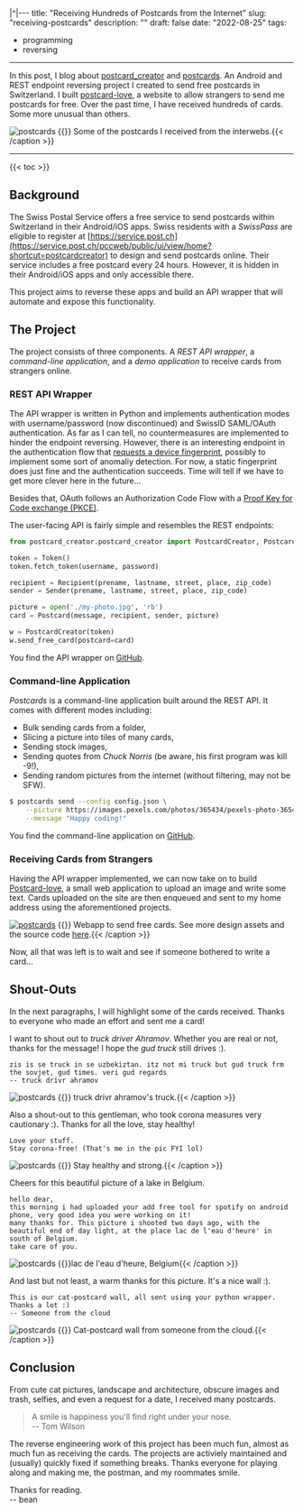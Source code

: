 |^|---
title: "Receiving Hundreds of Postcards from the Internet"
slug: "receiving-postcards"
description: ""
draft: false
date: "2022-08-25"
tags:
  - programming
  - reversing
---
In this post, I blog about
[postcard_creator](https://github.com/abertschi/postcard_creator_wrapper) and
[postcards](https://github.com/abertschi/postcards). An Android and REST
endpoint reversing project I created to send free postcards in Switzerland. I
built [postcard-love](https://postcard.abertschi.ch), a website to allow
strangers to send me postcards for free. Over the past time, I have received
hundreds of cards. Some more unusual than others. <!--more-->


![postcards](/blog/2022-08_postcards/postcards.jpg)
{{<caption >}} Some of the postcards I received from the interwebs.{{< /caption >}}

---

{{< toc >}}

## Background
The Swiss Postal Service offers a free service to send postcards within
Switzerland in their Android/iOS apps. Swiss residents with a _SwissPass_ are
eligible to register at
[https://service.post.ch](https://service.post.ch/pccweb/public/ui/view/home?shortcut=postcardcreator)
to design and send postcards online. Their service includes a free postcard
every 24 hours. However, it is hidden in their Android/iOS apps and only
accessible there.

This project aims to reverse these apps and build an API wrapper that will
automate and expose this functionality.

## The Project
The project consists of three components. A _REST API wrapper_, a
_command-line application_, and a _demo application_  to receive cards from
strangers online.


### REST API Wrapper
The API wrapper is written in Python and implements authentication modes with
username/password (now discontinued) and SwissID SAML/OAuth authentication. As
far as I can tell, no countermeasures are implemented to hinder the endpoint
reversing. However, there is an interesting endpoint in the authentication flow
that [requests a device
fingerprint](https://github.com/abertschi/postcard_creator_wrapper/blob/5cc231d59c0096f441037b76e920df5777220447/postcard_creator/token.py#L414),
possibly to implement some sort of anomaliy detection. For now, a static
fingerprint does just fine and the authentication succeeds. Time will tell if we
have to get more clever here in the future... 

Besides that, OAuth follows an
Authorization Code Flow with a [Proof Key for Code exchange
(PKCE)](https://auth0.com/docs/get-started/authentication-and-authorization-flow/authorization-code-flow-with-proof-key-for-code-exchange-pkce).

The user-facing API is fairly simple and resembles the REST endpoints:

```python
from postcard_creator.postcard_creator import PostcardCreator, Postcard, Token, Recipient, Sender

token = Token()
token.fetch_token(username, password)

recipient = Recipient(prename, lastname, street, place, zip_code)
sender = Sender(prename, lastname, street, place, zip_code)

picture = open('./my-photo.jpg', 'rb')
card = Postcard(message, recipient, sender, picture)

w = PostcardCreator(token)
w.send_free_card(postcard=card)
```

You find the API wrapper on
[GitHub](https://github.com/abertschi/postcard_creator_wrapper).

### Command-line Application
_Postcards_ is a command-line application built around the REST API. It comes
with different modes including:

- Bulk sending cards from a folder,
- Slicing a picture into tiles of many cards,
- Sending stock images,
- Sending quotes from _Chuck Norris_ (be aware, his first program was kill -9!),
- Sending random pictures from the internet (without filtering, may not be SFW).


<!-- ```bash -->
<!-- $ postcards-chuck-norris send --config ./config.json -->
<!-- # Chuck Norris's first program was kill -9! -->
<!-- ``` -->

```bash
$ postcards send --config config.json \
    --picture https://images.pexels.com/photos/365434/pexels-photo-365434.jpeg \
    --message "Happy coding!"
```
You find the command-line application on [GitHub](https://github.com/abertschi/postcards).

### Receiving Cards from Strangers
Having the API wrapper implemented, we can now take on to build [Postcard-love](https://postcard.abertschi.ch/), a small web application to
upload an image and write some text. Cards uploaded on the site are then
enqueued and sent to my home address using the aforementioned projects. 

[![postcards](/blog/2022-08_postcards/postcard-love.png)](https://github.com/abertschi/postcard-love/blob/master/.assets/postcard-love-ui.pdf)
{{<caption >}} Webapp to send free cards. See more design assets and the source code
[here](https://github.com/abertschi/postcard-love/blob/master/.assets/postcard-love-ui.pdf).{{<
/caption >}}

<!-- I integrated nudity detection to exclude inappropriate content to be sent out.  -->

Now, all that was left is to wait and see if someone bothered to write a card...

## Shout-Outs
In the next paragraphs, I will highlight some of the cards received. Thanks to
everyone who made an effort and sent me a card!

I want to shout out to _truck driver Ahramov_. Whether you are real or not,
thanks for the message! I hope the _gud truck_ still drives :).

```
zis is se truck in se uzbekiztan. itz not mi truck but gud truck frm the sovjet, gud times. veri gud regards
-- truck drivr ahramov 
```

![postcards](/blog/2022-08_postcards/truck.jpg)
{{<caption >}} truck drivr ahramov's truck.{{< /caption >}}


Also a shout-out to this gentleman, who took corona measures very cautionary
:). Thanks for all the love, stay healthy!

```
Love your stuff. 
Stay corona-free! (That's me in the pic FYI lol)
```

![postcards](/blog/2022-08_postcards/card.png)
{{<caption >}} Stay healthy and strong.{{< /caption >}}

Cheers for this beautiful picture of a lake in Belgium.

```
hello dear,
this morning i had uploaded your add free tool for spotify on android phone, very good idea you were working on it!
many thanks for. This picture i shooted two days ago, with the beautiful end of day light, at the place lac de l'eau d'heure' in south of Belgium.
take care of you.
```

![postcards](/blog/2022-08_postcards/nature.png#width50)
{{<caption >}}lac de l'eau d'heure, Belgium{{< /caption >}}


And last but not least, a warm thanks for this picture. It's a nice wall :).

```
This is our cat-postcard wall, all sent using your python wrapper.
Thanks a lot :)
-- Someone from the cloud
```

![postcards](/blog/2022-08_postcards/cats.jpg)
{{<caption >}} Cat-postcard wall from someone from the cloud.{{< /caption >}}


## Conclusion

From cute cat pictures, landscape and architecture, obscure images and trash,
selfies, and even a request for a date, I received many postcards.

> A smile is happiness you'll find right under your nose.   
> -- Tom Wilson  

The reverse engineering work of this project has been much fun, almost as much
fun as receiving the cards. The projects are activiely maintained and (usually) quickly fixed if something breaks.
Thanks everyone for playing along and making me, the postman, and my roommates smile.


Thanks for reading.  
-- bean
